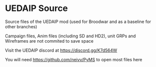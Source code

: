 # UEDAIP Source
 Source files of the UEDAIP mod (used for Broodwar and as a baseline for other branches)

Campaign files, Anim files (including SD and HD2), unit GRPs and Wireframes are not commited to save space

Visit the UEDAIP discord at https://discord.gg/K7d564W

You will need https://github.com/neivv/PyMS to open most files here